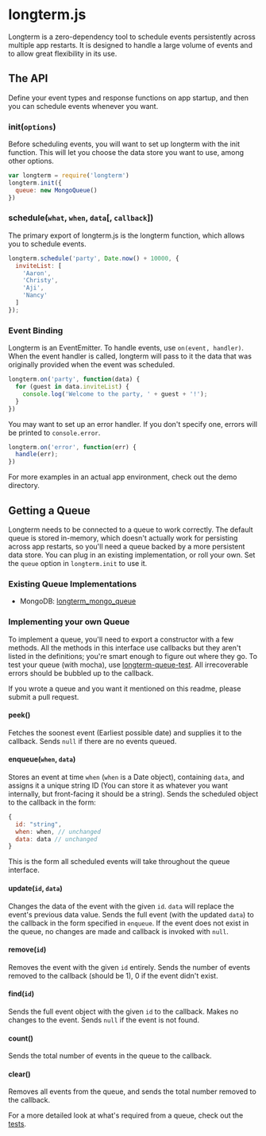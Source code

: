 # longterm.js
Longterm is a zero-dependency tool to schedule events persistently across multiple app restarts.
It is designed to handle a large volume of events and to allow great flexibility in its use.

## The API
Define your event types and response functions on app startup, and then you can schedule events whenever you want.

### init(`options`)
Before scheduling events, you will want to set up longterm with the init function.
This will let you choose the data store you want to use, among other options.

```js
var longterm = require('longterm')
longterm.init({
  queue: new MongoQueue()
})
```

### schedule(`what`, `when`, `data`[, `callback`])
The primary export of longterm.js is the longterm function, which allows you to schedule events.

```js
longterm.schedule('party', Date.now() + 10000, {
  inviteList: [
    'Aaron',
    'Christy',
    'Aji',
    'Nancy'
  ]
});
```

### Event Binding
Longterm is an EventEmitter. To handle events, use `on(event, handler)`.
When the event handler is called, longterm will pass to it the data that was originally provided when the event was scheduled.

```js
longterm.on('party', function(data) {
  for (guest in data.inviteList) {
    console.log('Welcome to the party, ' + guest + '!');
  }
})
```

You may want to set up an error handler. If you don't specify one, errors will be printed to `console.error`.

```js
longterm.on('error', function(err) {
  handle(err);
})
```

For more examples in an actual app environment, check out the demo directory.

## Getting a Queue
Longterm needs to be connected to a queue to work correctly.
The default queue is stored in-memory, which doesn't actually work for persisting across app restarts,
so you'll need a queue backed by a more persistent data store.
You can plug in an existing implementation, or roll your own.
Set the `queue` option in `longterm.init` to use it.

### Existing Queue Implementations
- MongoDB: [longterm_mongo_queue](https://www.npmjs.com/package/longterm_mongo_queue)

### Implementing your own Queue
To implement a queue, you'll need to export a constructor with a few methods.
All the methods in this interface use callbacks but they aren't listed in the definitions; you're smart enough to figure out where they go.
To test your queue (with mocha), use [longterm-queue-test](https://www.npmjs.com/package/longterm-queue-test).
All irrecoverable errors should be bubbled up to the callback.

If you wrote a queue and you want it mentioned on this readme, please submit a pull request.

#### peek()
Fetches the soonest event (Earliest possible date) and supplies it to the callback. Sends `null` if there are no events queued.

#### enqueue(`when`, `data`)
Stores an event at time `when` (`when` is a Date object), containing `data`, and assigns it a unique string ID (You can store it as whatever you want internally, but front-facing it should be a string). Sends the scheduled object to the callback in the form:
```js
{
  id: "string",
  when: when, // unchanged
  data: data // unchanged
}
```
This is the form all scheduled events will take throughout the queue interface.

#### update(`id`, `data`)
Changes the data of the event with the given `id`. `data` will replace the event's previous data value. Sends the full event (with the updated `data`) to the callback in the form specified in `enqueue`. If the event does not exist in the queue, no changes are made and callback is invoked with `null`.

#### remove(`id`)
Removes the event with the given `id` entirely. Sends the number of events removed to the callback (should be 1), 0 if the event didn't exist.

#### find(`id`)
Sends the full event object with the given `id` to the callback. Makes no changes to the event. Sends `null` if the event is not found.

#### count()
Sends the total number of events in the queue to the callback.

#### clear()
Removes all events from the queue, and sends the total number removed to the callback.

For a more detailed look at what's required from a queue, check out the [tests](https://github.com/ChemicalRocketeer/longterm_queue_test/blob/master/tests.js).
